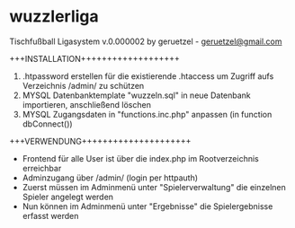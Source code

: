 # wuzzlerliga

Tischfußball Ligasystem v.0.000002
by geruetzel - geruetzel@gmail.com

+++INSTALLATION+++++++++++++++++++

1. .htpassword erstellen für die existierende .htaccess um Zugriff aufs Verzeichnis /admin/ zu schützen
2. MYSQL Datenbanktemplate "wuzzeln.sql" in neue Datenbank importieren, anschließend löschen
3. MYSQL Zugangsdaten in "functions.inc.php" anpassen (in function dbConnect())

+++VERWENDUNG+++++++++++++++++++++

- Frontend für alle User ist über die index.php im Rootverzeichnis erreichbar
- Adminzugang über /admin/ (login per httpauth)
- Zuerst müssen im Adminmenü unter "Spielerverwaltung" die einzelnen Spieler angelegt werden
- Nun können im Adminmenü unter "Ergebnisse" die Spielergebnisse erfasst werden

